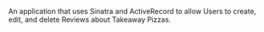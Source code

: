 An application that uses Sinatra and ActiveRecord to allow Users to create, edit, and delete Reviews about Takeaway Pizzas.
